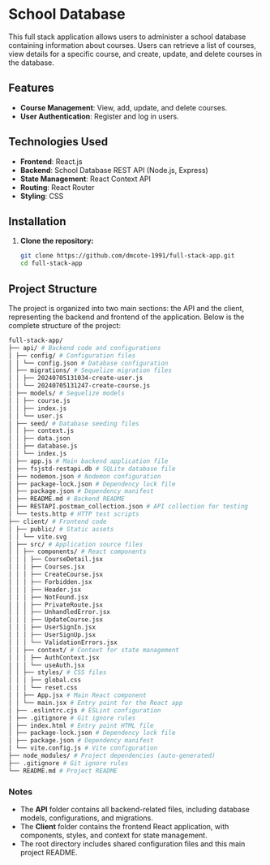 # School Database

This full stack application allows users to administer a school database containing information about courses. Users can retrieve a list of courses, view details for a specific course, and create, update, and delete courses in the database.

## Features

- **Course Management**: View, add, update, and delete courses.
- **User Authentication**: Register and log in users.

## Technologies Used

- **Frontend**: React.js
- **Backend**: School Database REST API (Node.js, Express)
- **State Management**: React Context API
- **Routing**: React Router
- **Styling**: CSS

## Installation

1. **Clone the repository:**
   ```sh
   git clone https://github.com/dmcote-1991/full-stack-app.git
   cd full-stack-app
   ```

## Project Structure

The project is organized into two main sections: the API and the client, representing the backend and frontend of the application. Below is the complete structure of the project:

```bash
full-stack-app/ 
├── api/ # Backend code and configurations 
│ ├── config/ # Configuration files 
│ │ └── config.json # Database configuration 
│ ├── migrations/ # Sequelize migration files 
│ │ ├── 20240705131034-create-user.js 
│ │ └── 20240705131247-create-course.js 
│ ├── models/ # Sequelize models 
│ │ ├── course.js 
│ │ ├── index.js 
│ │ └── user.js 
│ ├── seed/ # Database seeding files 
│ │ ├── context.js 
│ │ ├── data.json 
│ │ ├── database.js 
│ │ └── index.js 
│ ├── app.js # Main backend application file 
│ ├── fsjstd-restapi.db # SQLite database file 
│ ├── nodemon.json # Nodemon configuration 
│ ├── package-lock.json # Dependency lock file 
│ ├── package.json # Dependency manifest 
│ ├── README.md # Backend README 
│ ├── RESTAPI.postman_collection.json # API collection for testing 
│ └── tests.http # HTTP test scripts 
├── client/ # Frontend code 
│ ├── public/ # Static assets 
│ │ └── vite.svg 
│ ├── src/ # Application source files 
│ │ ├── components/ # React components 
│ │ │ ├── CourseDetail.jsx 
│ │ │ ├── Courses.jsx 
│ │ │ ├── CreateCourse.jsx 
│ │ │ ├── Forbidden.jsx 
│ │ │ ├── Header.jsx 
│ │ │ ├── NotFound.jsx 
│ │ │ ├── PrivateRoute.jsx 
│ │ │ ├── UnhandledError.jsx 
│ │ │ ├── UpdateCourse.jsx 
│ │ │ ├── UserSignIn.jsx 
│ │ │ ├── UserSignUp.jsx 
│ │ │ └── ValidationErrors.jsx 
│ │ ├── context/ # Context for state management 
│ │ │ ├── AuthContext.jsx 
│ │ │ └── useAuth.jsx 
│ │ ├── styles/ # CSS files 
│ │ │ ├── global.css 
│ │ │ └── reset.css 
│ │ ├── App.jsx # Main React component 
│ │ └── main.jsx # Entry point for the React app 
│ ├── .eslintrc.cjs # ESLint configuration 
│ ├── .gitignore # Git ignore rules 
│ ├── index.html # Entry point HTML file 
│ ├── package-lock.json # Dependency lock file 
│ ├── package.json # Dependency manifest 
│ └── vite.config.js # Vite configuration 
├── node_modules/ # Project dependencies (auto-generated) 
├── .gitignore # Git ignore rules 
└── README.md # Project README
```

### Notes
- The **API** folder contains all backend-related files, including database models, configurations, and migrations.
- The **Client** folder contains the frontend React application, with components, styles, and context for state management.
- The root directory includes shared configuration files and this main project README.
